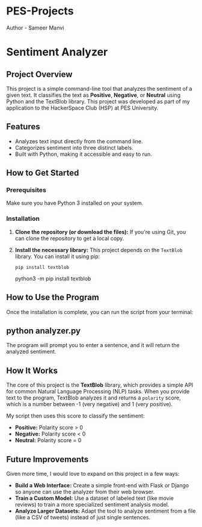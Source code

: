 # PES-Projects
Author - Sameer Manvi
# Sentiment Analyzer

## Project Overview
This project is a simple command-line tool that analyzes the sentiment of a given text. It classifies the text as **Positive**, **Negative**, or **Neutral** using Python and the TextBlob library. This project was developed as part of my application to the HackerSpace Club (HSP) at PES University.

## Features
*   Analyzes text input directly from the command line.
*   Categorizes sentiment into three distinct labels.
*   Built with Python, making it accessible and easy to run.

## How to Get Started

### Prerequisites
Make sure you have Python 3 installed on your system.

### Installation
1.  **Clone the repository (or download the files):**
    If you're using Git, you can clone the repository to get a local copy.

2.  **Install the necessary library:**
    This project depends on the `TextBlob` library. You can install it using pip:
    ```
    pip install textblob
    ```
    python3 -m pip install textblob

## How to Use the Program
Once the installation is complete, you can run the script from your terminal:

## python analyzer.py
The program will prompt you to enter a sentence, and it will return the analyzed sentiment.

## How It Works
The core of this project is the **TextBlob** library, which provides a simple API for common Natural Language Processing (NLP) tasks. When you provide text to the program, TextBlob analyzes it and returns a `polarity` score, which is a number between -1 (very negative) and 1 (very positive).

My script then uses this score to classify the sentiment:
*   **Positive:** Polarity score > 0
*   **Negative:** Polarity score < 0
*   **Neutral:** Polarity score = 0

## Future Improvements
Given more time, I would love to expand on this project in a few ways:
*   **Build a Web Interface:** Create a simple front-end with Flask or Django so anyone can use the analyzer from their web browser.
*   **Train a Custom Model:** Use a dataset of labeled text (like movie reviews) to train a more specialized sentiment analysis model.
*   **Analyze Larger Datasets:** Adapt the tool to analyze sentiment from a file (like a CSV of tweets) instead of just single sentences.
